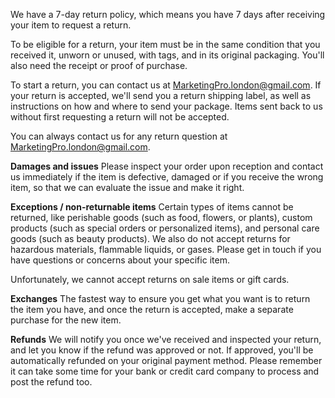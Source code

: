 

We have a 7-day return policy, which means you have 7 days after receiving your item to request a return.

 To be eligible for a return, your item must be in the same condition that you received it, unworn or unused, with tags, and in its original packaging. You'll also need the receipt or proof of purchase.

 To start a return, you can contact us at [MarketingPro.london@gmail.com](mailto:MarketingPro.london@gmail.com). If your return is accepted, we'll send you a return shipping label, as well as instructions on how and where to send your package. Items sent back to us without first requesting a return will not be accepted.

 You can always contact us for any return question at [MarketingPro.london@gmail.com](mailto:MarketingPro.london@gmail.com).

**Damages and issues**
 Please inspect your order upon reception and contact us immediately if the item is defective, damaged or if you receive the wrong item, so that we can evaluate the issue and make it right.

**Exceptions / non-returnable items**
 Certain types of items cannot be returned, like perishable goods (such as food, flowers, or plants), custom products (such as special orders or personalized items), and personal care goods (such as beauty products). We also do not accept returns for hazardous materials, flammable liquids, or gases. Please get in touch if you have questions or concerns about your specific item.

 Unfortunately, we cannot accept returns on sale items or gift cards.

**Exchanges**
 The fastest way to ensure you get what you want is to return the item you have, and once the return is accepted, make a separate purchase for the new item.

**Refunds**
 We will notify you once we've received and inspected your return, and let you know if the refund was approved or not. If approved, you'll be automatically refunded on your original payment method. Please remember it can take some time for your bank or credit card company to process and post the refund too.